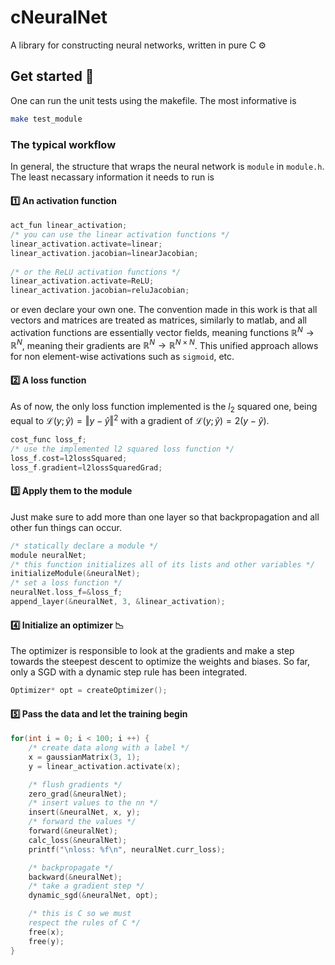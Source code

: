 # cNeuralNet
A library for constructing neural networks, written in pure C ⚙️

## Get started 🧭
One can run the unit tests using the makefile. The most informative is 
```bash
make test_module
```
### The typical workflow
In general, the structure that wraps the neural network is `module` in `module.h`. The least necassary information it needs to run is
#### 1️⃣ An activation function 
```C
act_fun linear_activation;
/* you can use the linear activation functions */
linear_activation.activate=linear;
linear_activation.jacobian=linearJacobian;
 
/* or the ReLU activation functions */
linear_activation.activate=ReLU;
linear_activation.jacobian=reluJacobian;
```
or even declare your own one. The convention made in this work is that all vectors and matrices are treated as matrices, similarly to matlab, and all activation functions are essentially vector fields, meaning functions $\mathbb{R}^N\rightarrow \mathbb{R}^N$, meaning their gradients are $\mathbb{R}^N\rightarrow \mathbb{R}^{N\times N}$. This unified approach allows for non element-wise activations such as `sigmoid`, etc.

#### 2️⃣ A loss function
As of now, the only loss function implemented is the $l_2$ squared one, being equal to $\mathcal{L}(y;\hat{y})=\Vert y-\hat{y}\Vert^2$ with a gradient of $\mathcal{L}(y;\hat{y})=2 ( y-\hat{y})$.
```c
cost_func loss_f;
/* use the implemented l2 squared loss function */
loss_f.cost=l2lossSquared;
loss_f.gradient=l2lossSquaredGrad;
```

#### 3️⃣ Apply them to the module 
Just make sure to add more than one layer so that backpropagation and all other fun things can occur.
```c
/* statically declare a module */
module neuralNet;
/* this function initializes all of its lists and other variables */
initializeModule(&neuralNet);
/* set a loss function */
neuralNet.loss_f=&loss_f;
append_layer(&neuralNet, 3, &linear_activation);
```
#### 4️⃣ Initialize an optimizer 📉 
The optimizer is responsible to look at the gradients and make a step towards the steepest descent to optimize the weights and biases. So far, only a SGD with a dynamic step rule has been integrated.
```c
Optimizer* opt = createOptimizer();
```
#### 5️⃣ Pass the data and let the training begin
```c
for(int i = 0; i < 100; i ++) {
    /* create data along with a label */
    x = gaussianMatrix(3, 1);
    y = linear_activation.activate(x);

    /* flush gradients */
    zero_grad(&neuralNet);
    /* insert values to the nn */
    insert(&neuralNet, x, y); 
    /* forward the values */ 
    forward(&neuralNet);  
    calc_loss(&neuralNet);
    printf("\nloss: %f\n", neuralNet.curr_loss);

    /* backpropagate */
    backward(&neuralNet);
    /* take a gradient step */
    dynamic_sgd(&neuralNet, opt);

    /* this is C so we must 
    respect the rules of C */
    free(x);
    free(y);
}
```